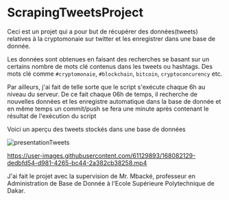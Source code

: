 # ScrapingTweetsProject

Ceci est un projet qui a pour but de récupérer des données(tweets) relatives à la cryptomonaie sur twitter et les enregistrer dans une base de donnée.

Les données sont obtenues en faisant des recherches se basant sur un certains nombre de mots clé contenus dans les tweets ou hashtags. Des mots clé comme 
`#cryptomonaie`, `#blockchain`, `bitcoin`, `cryptoconcurency` etc.

Par ailleurs, j'ai fait de telle sorte que le script s'exécute chaque 6h au niveau du serveur. De ce fait chaque 06h de temps, 
il recherche de nouvelles données et les enregistre automatique dans la base de donnée et en même temps un commit/push se fera une minute après contenant le résultat de l'exécution du script

Voici un aperçu des tweets stockés dans une base de données

![presentationTweets](https://user-images.githubusercontent.com/61129893/168083003-b8c384e0-f71c-423e-b3cf-768e6778eadf.gif)


https://user-images.githubusercontent.com/61129893/168082129-dedbfd54-d981-4265-bc44-2a382cb38258.mp4


J'ai fait le projet avec la supervision de Mr. Mbacké, professeur en Administration de Base de Donnée à l'Ecole Supérieure Polytechnique de Dakar.
